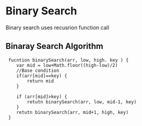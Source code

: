 # Binary Search 
Binary search uses recusrion function call 

## Binaray Search Algorithm

```
 fucntion binarySearch(arr, low, high. key ) {
    var mid = low+Math.floor((high-low)/2)
    //Base condition 
    if(arr[mid]==key) {
        return mid
    }

    if (arr[mid]>key) {
        retutn binarySearch(arr, low, mid-1, key)
    }
    retutn binarySearch(arr, mid+1, high, key)
 }

```